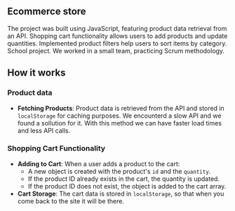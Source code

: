 ## Ecommerce store

The project was built using JavaScript, featuring product data retrieval from an API. 
Shopping cart functionality allows users to add products and update quantities. 
Implemented product filters help users to sort items by category.
School project. We worked in a small team, practicing Scrum methodology. 

## How it works

### Product data
- **Fetching Products**: Product data is retrieved from the API and stored in `localStorage` for caching purposes. We encounterd a slow API and we found a sollution for it. With this method we can have faster load times and less API calls.

### Shopping Cart Functionality
- **Adding to Cart**: When a user adds a product to the cart:
  - A new object is created with the product's `id` and the `quantity`.
  - If the product ID already exists in the cart, the quantity is updated.
  - If the product ID does not exist, the object is added to the cart array.
- **Cart Storage**: The cart data is stored in `localStorage`, so that when you come back to the site it will be there.
